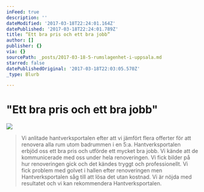 ```yaml
---
inFeed: true
description: ''
dateModified: '2017-03-18T22:24:01.164Z'
datePublished: '2017-03-18T22:24:01.789Z'
title: “Ett bra pris och ett bra jobb”
author: []
publisher: {}
via: {}
sourcePath: _posts/2017-03-18-5-rumslagenhet-i-uppsala.md
starred: false
datePublishedOriginal: '2017-03-18T22:03:05.570Z'
_type: Blurb

---
```

# "Ett bra pris och ett bra jobb"
![](https://the-grid-user-content.s3-us-west-2.amazonaws.com/d8c2de6a-adf0-4921-b4d0-4b8945e085dd.jpg)

> Vi anlitade hantverksportalen efter att vi jämfört flera offerter för att renovera alla rum utom badrummen i en 5:a. Hantverksportalen erbjöd oss ett bra pris och utförde ett mycket bra jobb. Vi kände att de kommunicerade med oss under hela renoveringen. Vi fick bilder på hur renoveringen gick och det kändes tryggt och professionellt. Vi fick problem med golvet i hallen efter renoveringen men Hantverksportalen såg till att lösa det utan kostnad. Vi är nöjda med resultatet och vi kan rekommendera Hantverksportalen.